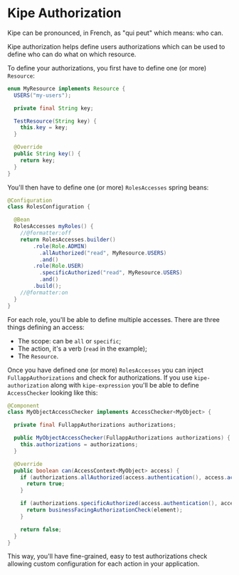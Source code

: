 # Kipe Authorization

Kipe can be pronounced, in French, as "qui peut" which means: who can.

Kipe authorization helps define users authorizations which can be used to define who can do what on which resource.

To define your authorizations, you first have to define one (or more) `Resource`:

```java
enum MyResource implements Resource {
  USERS("my-users");

  private final String key;

  TestResource(String key) {
    this.key = key;
  }

  @Override
  public String key() {
    return key;
  }
}

```

You'll then have to define one (or more) `RolesAccesses` spring beans:

```java
@Configuration
class RolesConfiguration {

  @Bean
  RolesAccesses myRoles() {
    //@formatter:off
    return RolesAccesses.builder()
        .role(Role.ADMIN)
          .allAuthorized("read", MyResource.USERS)
          .and()
        .role(Role.USER)
          .specificAuthorized("read", MyResource.USERS)
          .and()
        .build();
    //@formatter:on
  }
}

```

For each role, you'll be able to define multiple accesses. There are three things defining an access:

- The scope: can be `all` or `specific`;
- The action, it's a verb (`read` in the example);
- The `Resource`.

Once you have defined one (or more) `RolesAccesses` you can inject `FullappAuthorizations` and check for authorizations. If you use `kipe-authorization` along with `kipe-expression` you'll be able to define `AccessChecker` looking like this:

```java
@Component
class MyObjectAccessChecker implements AccessChecker<MyObject> {

  private final FullappAuthorizations authorizations;

  public MyObjectAccessChecker(FullappAuthorizations authorizations) {
    this.authorizations = authorizations;
  }

  @Override
  public boolean can(AccessContext<MyObject> access) {
    if (authorizations.allAuthorized(access.authentication(), access.action(), MyResource.MY_OBJECT)) {
      return true;
    }

    if (authorizations.specificAuthorized(access.authentication(), access.action(), MyResource.MY_OBJECT)) {
      return businessFacingAuthorizationCheck(element);
    }

    return false;
  }
}

```

This way, you'll have fine-grained, easy to test authorizations check allowing custom configuration for each action in your application.
